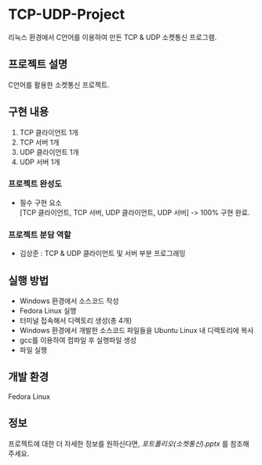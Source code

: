 # TCP-UDP-Project
리눅스 환경에서 C언어를 이용하여 만든 TCP & UDP 소켓통신 프로그램.

## 프로젝트 설명
C언어를 활용한 소켓통신 프로젝트.

## 구현 내용
1) TCP 클라이언트 1개
2) TCP 서버 1개
3) UDP 클라이언트 1개
4) UDP 서버 1개
   
### 프로젝트 완성도

- 필수 구현 요소  <br>
[TCP 클라이언트, TCP 서버, UDP 클라이언트, UDP 서버] -> 100% 구현 완료.


### 프로젝트 분담 역할

- 김상준 : TCP & UDP 클라이언트 및 서버 부분 프로그래밍

## 실행 방법

- Windows 환경에서 소스코드 작성
- Fedora Linux 실행
- 터미널 접속해서 디렉토리 생성(총 4개)
- Windows 환경에서 개발한 소스코드 파일들을 Ubuntu Linux 내 디렉토리에 복사
- gcc를 이용하여 컴파일 후 실행파일 생성
- 파일 실행

## 개발 환경

Fedora Linux

## 정보

프로젝트에 대한 더 자세한 정보를 원하신다면, _포트폴리오(소켓통신).pptx_ 를 참조해주세요.
